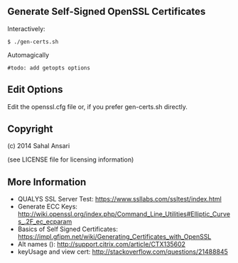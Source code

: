 Generate Self-Signed OpenSSL Certificates
-----------------------------------------

Interactively:

```
$ ./gen-certs.sh
```

Automagically

```
#todo: add getopts options
```

Edit Options
--------------

Edit the openssl.cfg file or, if you prefer gen-certs.sh directly.

Copyright
---------

(c) 2014 Sahal Ansari 

(see LICENSE file for licensing information)

More Information
----------------

* QUALYS SSL Server Test: https://www.ssllabs.com/ssltest/index.html
* Generate ECC Keys: http://wiki.openssl.org/index.php/Command_Line_Utilities#Elliptic_Curves_.2F_ec_ecparam
* Basics of Self Signed Certificates: https://impl.gfipm.net/wiki/Generating_Certificates_with_OpenSSL
* Alt names (): http://support.citrix.com/article/CTX135602
* keyUsage and view cert: http://stackoverflow.com/questions/21488845

